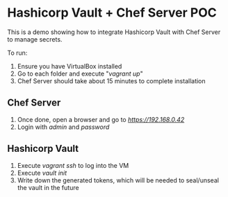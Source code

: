 # Hashicorp Vault + Chef Server POC

This is a demo showing how to integrate Hashicorp Vault with Chef Server to manage secrets.

To run:
1. Ensure you have VirtualBox installed
2. Go to each folder and execute "_vagrant up_"
3. Chef Server should take about 15 minutes to complete installation


## Chef Server
1. Once done, open a browser and go to _https://192.168.0.42_
2. Login with _admin_ and _password_ 

## Hashicorp Vault
1. Execute _vagrant ssh_ to log into the VM
2. Execute _vault init_
3. Write down the generated tokens, which will be needed to seal/unseal the vault in the future

